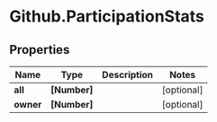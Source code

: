 # Github.ParticipationStats

## Properties

Name | Type | Description | Notes
------------ | ------------- | ------------- | -------------
**all** | **[Number]** |  | [optional] 
**owner** | **[Number]** |  | [optional] 


